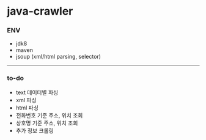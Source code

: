 # java-crawler

### ENV
* jdk8
* maven
* jsoup (xml/html parsing, selector)
-----
### to-do
* text 데이터별 파싱
* xml 파싱
* html 파싱
* 전화번호 기준 주소, 위치 조회
* 상호명 기준 주소, 위치 조회
* 추가 정보 크롤링
